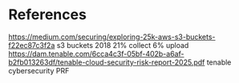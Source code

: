 # References

https://medium.com/securing/exploring-25k-aws-s3-buckets-f22ec87c3f2a s3 buckets 2018 21% collect 6% upload
‌
https://dam.tenable.com/6cca4c3f-05bf-402b-a6af-b2fb013263df/tenable-cloud-security-risk-report-2025.pdf tenable cybersecurity PRF
‌